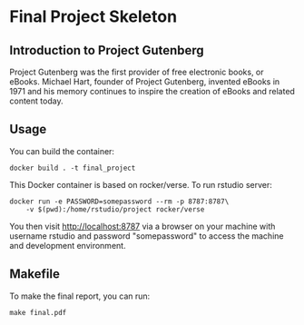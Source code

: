 # Final Project Skeleton

## Introduction to Project Gutenberg

Project Gutenberg was the first provider of free electronic books, or eBooks. Michael Hart, founder of Project Gutenberg, invented eBooks in 1971 and his memory continues to inspire the creation of eBooks and related content today.

## Usage

You can build the container:
```
docker build . -t final_project
```
This Docker container is based on rocker/verse. To run rstudio server:
```
docker run -e PASSWORD=somepassword --rm -p 8787:8787\
	-v $(pwd):/home/rstudio/project rocker/verse
```
You then visit [http://localhost:8787](http://localhost:8787/) via a browser on your machine with username rstudio and password "somepassword" to access the machine and development environment.

## Makefile

To make the final report, you can run:
```
make final.pdf
```
